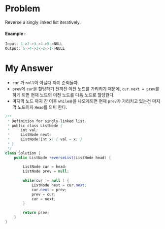 # Problem

Reverse a singly linked list iteratively. 

#### Example :

```swift
Input: 1->2->3->4->5->NULL
Output: 5->4->3->2->1->NULL
```

# My Answer

* `cur` 가 `null`이 아닐때 까지 순회돌자.
* `prev`에 `cur`을 할당하기 전까진 이전 노드를 가리키기 때문에, `cur.next = prev`를 하게 되면 현재 노드의 이전 노드를 다음 노드로 할당한다.
* 마지막 노드 까지 간 이후 `while문`을 나오게되면 현재 `prev`가 가리키고 있는건 마지막 노드이자 `Head`를 의미 한다.
  
```java
/**
 * Definition for singly-linked list.
 * public class ListNode {
 *     int val;
 *     ListNode next;
 *     ListNode(int x) { val = x; }
 * }
 */
class Solution {
    public ListNode reverseList(ListNode head) {
        
        ListNode cur = head;
        ListNode prev = null;
        
        while(cur != null ) {
            ListNode next = cur.next;
            cur.next = prev;
            prev = cur;   
            cur = next;
        }
        
        return prev;
    }
}
```

